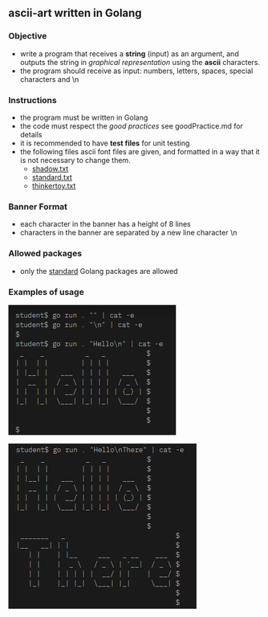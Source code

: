 ## ascii-art written in Golang

### Objective
*   write a program that receives a **string** (input) as an argument, and outputs the string in *graphical representation* using the **ascii** characters.
*   the program should receive as input: numbers, letters, spaces, special characters and \n

### Instructions
* the program must be written in Golang
* the code must respect the *good practices* see goodPractice.md for details
* it is recommended to have **test files** for unit testing
* the following files ascii font files are given, and formatted in a way that it is not necessary to change them.
  * [shadow.txt](https://github.com/01-edu/public.git)
  * [standard.txt](https://github.com/01-edu/public.git)
  * [thinkertoy.txt](https://github.com/01-edu/public.git)

### Banner Format
*   each character in the banner has a height of 8 lines
*   characters in the banner are separated by a new line character \n

### Allowed packages
* only the [standard](https://golang.org/pkg/) Golang packages are allowed

### Examples of usage
![example1](/usage1.PNG)

![example2](/usage2.PNG)